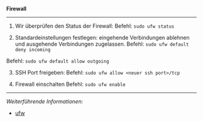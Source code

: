 **Firewall**

---

1. Wir überprüfen den Status der Firewall:
Befehl: ```sudo ufw status```

2. Standardeinstellungen festlegen: eingehende Verbindungen ablehnen und ausgehende Verbindungen zugelassen.
Befehl: ```sudo ufw default deny incoming```

Befehl: ```sudo ufw default allow outgoing```

3. SSH Port freigeben:
Befehl: ```sudo ufw allow <neuer ssh port>/tcp```

4. Firewall einschalten
Befehl: ```sudo ufw enable```

---

_Weiterführende Informationen:_
* [ufw](https://wiki.ubuntuusers.de/ufw/)

